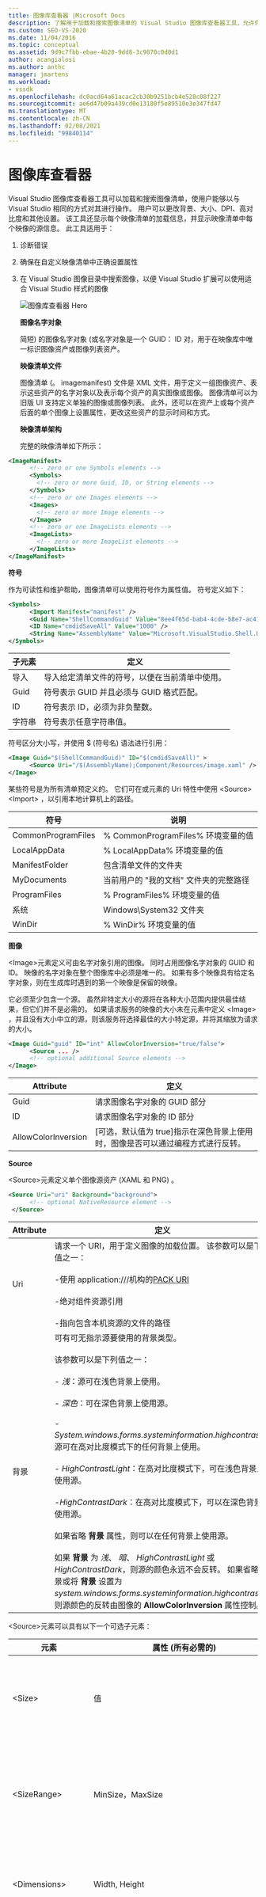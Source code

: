 ```yaml
---
title: 图像库查看器 |Microsoft Docs
description: 了解用于加载和搜索图像清单的 Visual Studio 图像库查看器工具，允许你查看和操作图像属性。
ms.custom: SEO-VS-2020
ms.date: 11/04/2016
ms.topic: conceptual
ms.assetid: 9d9c7fbb-ebae-4b20-9dd8-3c9070c0d0d1
author: acangialosi
ms.author: anthc
manager: jmartens
ms.workload:
- vssdk
ms.openlocfilehash: dc0acd64a61acac2cb30b9251bcb4e528c08f227
ms.sourcegitcommit: ae6d47b09a439cd0e13180f5e89510e3e347fd47
ms.translationtype: MT
ms.contentlocale: zh-CN
ms.lasthandoff: 02/08/2021
ms.locfileid: "99840114"
---
```

# <a name="image-library-viewer"></a>图像库查看器
Visual Studio 图像库查看器工具可以加载和搜索图像清单，使用户能够以与 Visual Studio 相同的方式对其进行操作。 用户可以更改背景、大小、DPI、高对比度和其他设置。 该工具还显示每个映像清单的加载信息，并显示映像清单中每个映像的源信息。 此工具适用于：

1. 诊断错误

2. 确保在自定义映像清单中正确设置属性

3. 在 Visual Studio 图像目录中搜索图像，以便 Visual Studio 扩展可以使用适合 Visual Studio 样式的图像

   ![图像库查看器 Hero](../../extensibility/internals/media/image-library-viewer-hero.png "图像库查看器 Hero")

   **图像名字对象**

   简短) 的图像名字对象 (或名字对象是一个 GUID： ID 对，用于在映像库中唯一标识图像资产或图像列表资产。

   **映像清单文件**

   图像清单 (。 imagemanifest) 文件是 XML 文件，用于定义一组图像资产、表示这些资产的名字对象以及表示每个资产的真实图像或图像。 图像清单可以为旧版 UI 支持定义单独的图像或图像列表。 此外，还可以在资产上或每个资产后面的单个图像上设置属性，更改这些资产的显示时间和方式。

   **映像清单架构**

   完整的映像清单如下所示：

```xml
<ImageManifest>
      <!-- zero or one Symbols elements -->
      <Symbols>
        <!-- zero or more Guid, ID, or String elements -->
      </Symbols>
      <!-- zero or one Images elements -->
      <Images>
        <!-- zero or more Image elements -->
      </Images>
      <!-- zero or one ImageLists elements -->
      <ImageLists>
        <!-- zero or more ImageList elements -->
      </ImageLists>
</ImageManifest>
```

 **符号**

 作为可读性和维护帮助，图像清单可以使用符号作为属性值。 符号定义如下：

```xml
<Symbols>
      <Import Manifest="manifest" />
      <Guid Name="ShellCommandGuid" Value="8ee4f65d-bab4-4cde-b8e7-ac412abbda8a" />
      <ID Name="cmdidSaveAll" Value="1000" />
      <String Name="AssemblyName" Value="Microsoft.VisualStudio.Shell.UI.Internal" />
</Symbols>
```

|**子元素**|**定义**|
|-|-|
|导入|导入给定清单文件的符号，以便在当前清单中使用。|
|Guid|符号表示 GUID 并且必须与 GUID 格式匹配。|
|ID|符号表示 ID，必须为非负整数。|
|字符串|符号表示任意字符串值。|

 符号区分大小写，并使用 $ (符号名) 语法进行引用：

```xml
<Image Guid="$(ShellCommandGuid)" ID="$(cmdidSaveAll)" >
      <Source Uri="/$(AssemblyName);Component/Resources/image.xaml" />
</Image>
```

 某些符号是为所有清单预定义的。 它们可在或元素的 Uri 特性中使用 \<Source> \<Import> ，以引用本地计算机上的路径。

|**符号**|**说明**|
|-|-|
|CommonProgramFiles|% CommonProgramFiles% 环境变量的值|
|LocalAppData|% LocalAppData% 环境变量的值|
|ManifestFolder|包含清单文件的文件夹|
|MyDocuments|当前用户的 "我的文档" 文件夹的完整路径|
|ProgramFiles|% ProgramFiles% 环境变量的值|
|系统|Windows\System32 文件夹|
|WinDir|% WinDir% 环境变量的值|

 **图像**

 \<Image>元素定义可由名字对象引用的图像。 同时占用图像名字对象的 GUID 和 ID。 映像的名字对象在整个图像库中必须是唯一的。 如果有多个映像具有给定名字对象，则在生成库时遇到的第一个映像是保留的映像。

 它必须至少包含一个源。 虽然非特定大小的源将在各种大小范围内提供最佳结果，但它们并不是必需的。 如果请求服务的映像的大小未在元素中定义 \<Image> ，并且没有大小中立的源，则该服务将选择最佳的大小特定源，并将其缩放为请求的大小。

```xml
<Image Guid="guid" ID="int" AllowColorInversion="true/false">
      <Source ... />
      <!-- optional additional Source elements -->
</Image>
```

|**Attribute**|**定义**|
|-|-|
|Guid|请求图像名字对象的 GUID 部分|
|ID|请求图像名字对象的 ID 部分|
|AllowColorInversion|[可选，默认值为 true]指示在深色背景上使用时，图像是否可以通过编程方式进行反转。|

 **Source**

 \<Source>元素定义单个图像源资产 (XAML 和 PNG) 。

```xml
<Source Uri="uri" Background="background">
      <!-- optional NativeResource element -->
 </Source>
```

|**Attribute**|**定义**|
|-|-|
|Uri|请求一个 URI，用于定义图像的加载位置。 该参数可以是下列值之一：<br /><br /> -使用 application:///机构的[PACK URI](/dotnet/framework/wpf/app-development/pack-uris-in-wpf)<br /><br /> -绝对组件资源引用<br /><br /> -指向包含本机资源的文件的路径|
|背景|可有可无指示源要使用的背景类型。<br /><br /> 该参数可以是下列值之一：<br /><br /> - *浅*：源可在浅色背景上使用。<br /><br /> - *深色*：可在深色背景上使用源。<br /><br /> - *System.windows.forms.systeminformation.highcontrast*：源可在高对比度模式下的任何背景上使用。<br /><br /> - *HighContrastLight*：在高对比度模式下，可在浅色背景上使用源。<br /><br /> -*HighContrastDark*：在高对比度模式下，可以在深色背景上使用源。<br /><br /> 如果省略 **背景** 属性，则可以在任何背景上使用源。<br /><br /> 如果 **背景** 为 *浅*、 *暗*、 *HighContrastLight* 或 *HighContrastDark*，则源的颜色永远不会反转。 如果省略背景或将 **背景** 设置为 *system.windows.forms.systeminformation.highcontrast*，则源颜色的反转由图像的 **AllowColorInversion** 属性控制。|

 \<Source>元素可以具有以下一个可选子元素：

|**元素**|**属性 (所有必需的)**|**定义**|
|-|-|-|
|\<Size>|值|源将用于设备单位)  (给定大小的图像。 图像将为方形。|
|\<SizeRange>|MinSize，MaxSize|源将用于 MinSize 中的到 MaxSize (的图像，) 包括在内。 图像将为方形。|
|\<Dimensions>|Width, Height|源将用于以设备单位)  (给定的宽度和高度的图像。|
|\<DimensionRange>|MinWidth、MinHeight、<br /><br /> System.windows.frameworkelement.maxwidth、System.windows.frameworkelement.maxheight|源将用于从最小宽度/高度到最大宽度/高度的图像 (以设备单位) 表示。|

 \<Source>元素还可以具有可选的 \<NativeResource> 子元素，此子元素定义 \<Source> 从本机程序集而不是托管程序集加载的。

```xml
<NativeResource Type="type" ID="int" />
```

|**Attribute**|**定义**|
|-|-|
|类型|请求本机资源的类型（XAML 或 PNG）|
|ID|请求本机资源的整数 ID 部分|

 **ImageList**

 \<ImageList>元素定义可在单个条带中返回的图像集合。 根据需要，可按需生成条带。

```xml
<ImageList>
      <ContainedImage Guid="guid" ID="int" External="true/false" />
      <!-- optional additional ContainedImage elements -->
 </ImageList>
```

|**Attribute**|**定义**|
|-|-|
|Guid|请求图像名字对象的 GUID 部分|
|ID|请求图像名字对象的 ID 部分|
|外部|[可选，默认值为 false]指示图像名字对象是否引用当前清单中的图像。|

 包含的图像的名字对象不必引用在当前清单中定义的映像。 如果在图像库中找不到包含的图像，则会在其位置使用空白占位符图像。

## <a name="how-to-use-the-tool"></a>如何使用该工具
 **验证自定义映像清单**

 若要创建自定义清单，建议使用 ManifestFromResources 工具来自动生成清单。 若要验证自定义清单，请启动图像库查看器并选择 "文件" > "设置路径 ..."打开 "搜索目录" 对话框。 该工具将使用搜索目录加载图像清单，但它还会将其用于查找包含清单中的图像的 .dll 文件，因此请确保在此对话框中包含清单和 DLL 目录。

 ![图像库查看器 搜索](../../extensibility/internals/media/image-library-viewer-search.png "图像库查看器 搜索")

 单击 " **添加 ...** " 选择新的搜索目录，搜索清单及其相应的 dll。 该工具将记住这些搜索目录，并且可以通过选中或取消选中某个目录来打开或关闭它们。

 默认情况下，该工具将尝试查找 Visual Studio 安装目录，并将这些目录添加到搜索目录列表中。 您可以手动添加该工具找不到的目录。

 加载所有清单后，可以使用该工具切换图像的 **背景** 色、 **DPI**、 **高对比度** 或 **grayscaling** ，以便用户可以通过视觉方式检查图像资产，以验证它们是否能正确地针对各种设置进行呈现。

 ![图像库查看器 背景](../../extensibility/internals/media/image-library-viewer-background.png "图像库查看器 背景")

 可以将背景色设置为 "浅"、"深" 或 "自定义" 值。 选择 "自定义颜色" 将打开颜色选择对话框，并将该自定义颜色添加到 "背景" 组合框的底部，以便稍后重新调用。

 ![图像库查看器的自定义颜色](../../extensibility/internals/media/image-library-viewer-custom-color.png "图像库查看器的自定义颜色")

 选择图像名字对象将在右侧的 "图像详细信息" 窗格中显示该名字对象后面的每个真实图像的信息。 该窗格还允许用户按名称或原始 GUID： ID 值复制名字对象。

 ![图像库查看器 图像详细信息](../../extensibility/internals/media/image-library-viewer-image-details.png "图像库查看器 图像详细信息")

 为每个图像源显示的信息包括要在其上显示的背景类型、是否可以主题或支持高对比度、其有效大小或是否为非特定大小，以及图像是否来自本机程序集。

 ![图像库查看器 罐形主题](../../extensibility/internals/media/image-library-viewer-can-theme.png "图像库查看器 罐形主题")

 在验证映像清单时，建议您在实际的位置部署清单和映像 DLL。 这将验证任何相对路径是否正常工作，以及图像库是否可以查找并加载清单和映像 DLL。

 **搜索 image catalog KnownMonikers**

 为了更好地匹配 Visual studio 样式，Visual Studio 扩展可以使用 Visual Studio 图像目录中的图像，而不是创建和使用自己的图像。 这样做的好处是不必维护这些映像，并保证映像具有高 DPI 的后备图像，使其在 Visual Studio 支持的所有 DPI 设置中看起来是正确的。

 图像库查看器允许搜索清单，以便用户可以查找表示图像资产的名字对象并在代码中使用该名字对象。 若要搜索图像，请在搜索框中输入所需的搜索词，然后按 Enter。 底部的状态栏将显示从所有清单中的映像总数中发现了多少个匹配项。

 ![图像库查看器 筛选器](../../extensibility/internals/media/image-library-viewer-filter.png "图像库查看器 筛选器")

 在现有清单中搜索图像名字对象时，建议仅搜索并使用 Visual Studio 图像目录的名字对象、其他有意公开访问的名字对象或你自己的自定义名字对象。 如果使用非公共名字对象，则自定义 UI 可能会损坏，或者在更改或更新这些非公共名字对象和图像时以意外的方式更改其图像。

 此外，还可以按 GUID 进行搜索。 这种类型的搜索可用于将列表筛选到单个清单或清单中的单个子节（如果该清单包含多个 Guid）。

 ![图像库查看器 筛选器 GUID](../../extensibility/internals/media/image-library-viewer-filter-guid.png "图像库查看器 筛选器 GUID")

 最后，还可以按 ID 进行搜索。

 ![图像库查看器 筛选器 ID](../../extensibility/internals/media/image-library-viewer-filter-id.png "图像库查看器 筛选器 ID")

## <a name="notes"></a>说明

- 默认情况下，该工具将请求 Visual Studio 安装目录中存在的多个映像清单。 只有一个具有公开的名字对象的是 **VisualStudio. ImageCatalog** 清单。 GUID： ae27a6b0-e345-4288-96df-5eaf394ee369 (不要在自定义清单 **中重写** 此 GUID) 类型： KnownMonikers

- 该工具在启动时尝试加载它找到的所有映像清单，因此应用程序可能需要几秒钟才能实际显示。 加载清单时，它可能会变慢或无响应。

## <a name="sample-output"></a>示例输出
 此工具不会生成任何输出。
